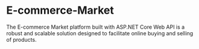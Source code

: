 # E-commerce-Market
The E-commerce Market platform built with ASP.NET Core Web API is a robust and scalable solution designed to facilitate online buying and selling of products.
